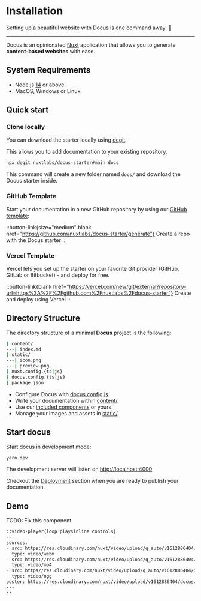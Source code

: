 # Installation

Setting up a beautiful website with Docus is one command away. 🤙

---

Docus is an opinionated [Nuxt](https://nuxtjs.org) application that allows you to generate **content-based websites** with ease.

## System Requirements

- Node.js [14](https://nodejs.org/en/) or above.
- MacOS, Windows or Linux.

## Quick start

### Clone locally

You can download the starter locally using [degit](https://github.com/Rich-Harris/degit).

This allows you to add documentation to your existing repository.

```bash
npx degit nuxtlabs/docus-starter#main docs
```

This command will create a new folder named `docs/` and download the Docus starter inside.

### GitHub Template

Start your documentation in a new GitHub repository by using our [GitHub template](https://github.com/nuxtlabs/docus-starter):

::button-link{size="medium" blank href="https://github.com/nuxtlabs/docus-starter/generate"}
Create a repo with the Docus starter
::

### Vercel Template

Vercel lets you set up the starter on your favorite Git provider (GitHub, GitLab or Bitbucket) - and deploy for free.

::button-link{blank href="https://vercel.com/new/git/external?repository-url=https%3A%2F%2Fgithub.com%2Fnuxtlabs%2Fdocus-starter"}
Create and deploy using Vercel
::

## Directory Structure

The directory structure of a minimal **Docus** project is the following:

```bash
| content/
---| index.md
| static/
---| icon.png
---| preview.png
| nuxt.config.{ts|js}
| docus.config.{ts|js}
| package.json
```

- Configure Docus with [docus.config.js](/get-started/configuration).
- Write your documentation within [content/](/writing/my-first-page).
- Use our [included components](/theme/components) or yours.
- Manage your images and assets in [static/](/features/assets).

## Start docus

Start docus in development mode:

```bash
yarn dev
```

The development server will listen on [http://localhost:4000](http://localhost:4000)

Checkout the [Deployment](/features/deployment) section when you are ready to publish your documentation.

## Demo

TODO: Fix this component

```markdown
::video-player{loop playsinline controls}
---
sources:
- src: https://res.cloudinary.com/nuxt/video/upload/q_auto/v1612886404/docus/docus-vercel_wwaryz.webm
  type: video/webm
- src: https://res.cloudinary.com/nuxt/video/upload/q_auto/v1612886404/docus/docus-vercel_wwaryz.mp4
  type: video/mp4
- src: https//res.cloudinary.com/nuxt/video/upload/q_auto/v1612886404/docus/docus-vercel_wwaryz.ogv
  type: video/ogg
poster: https://res.cloudinary.com/nuxt/video/upload/v1612886404/docus/docus-vercel_wwaryz.jpg
---
::
```

